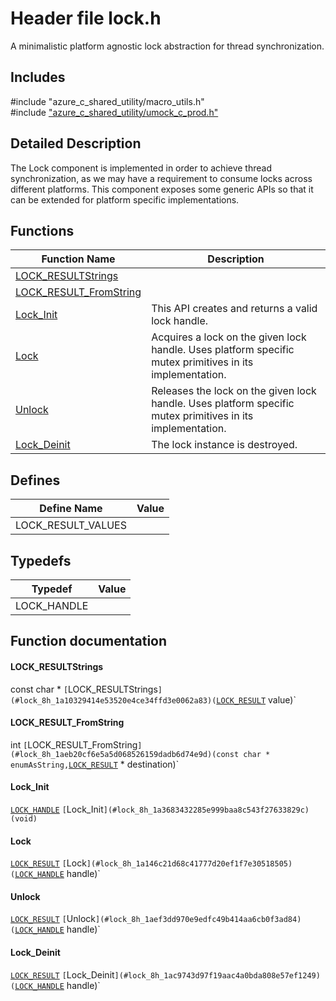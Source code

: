 # Header file lock.h 

A minimalistic platform agnostic lock abstraction for thread synchronization.

## Includes

\#include "azure_c_shared_utility/macro_utils.h"  
\#include ["azure_c_shared_utility/umock_c_prod.h"](iot-c-ref-umock-c-prod-h.md)  

## Detailed Description

The Lock component is implemented in order to achieve thread synchronization, as we may have a requirement to consume locks across different platforms. This component exposes some generic APIs so that it can be extended for platform specific implementations.

## Functions

Function Name                  | Description                                
--------------------------------|---------------------------------------------
[LOCK_RESULTStrings](./iot-c-ref-lock-h/lock-resultstrings.md)            | 
[LOCK_RESULT_FromString](./iot-c-ref-lock-h/lock-result-fromstring.md)            | 
[Lock_Init](./iot-c-ref-lock-h/lock-init.md)            | This API creates and returns a valid lock handle.
[Lock](./iot-c-ref-lock-h/lock.md)            | Acquires a lock on the given lock handle. Uses platform specific mutex primitives in its implementation.
[Unlock](./iot-c-ref-lock-h/unlock.md)            | Releases the lock on the given lock handle. Uses platform specific mutex primitives in its implementation.
[Lock_Deinit](./iot-c-ref-lock-h/lock-deinit.md)            | The lock instance is destroyed.

## Defines

Define Name                    | Value                                
--------------------------------|---------------------------------------------
LOCK_RESULT_VALUES            | 

## Typedefs

Typedef                        | Value                                
--------------------------------|---------------------------------------------
LOCK_HANDLE            | 

## Function documentation

#### LOCK_RESULTStrings 
const char * `[`LOCK_RESULTStrings`](#lock_8h_1a10329414e53520e4ce34ffd3e0062a83)(`[`LOCK_RESULT`](#lock_8h_1a0c50183ac9ba70b668f85ba07a52269c) value)`

#### LOCK_RESULT_FromString 
int `[`LOCK_RESULT_FromString`](#lock_8h_1aeb20cf6e5a5d068526159dadb6d74e9d)(const char * enumAsString,`[`LOCK_RESULT`](#lock_8h_1a0c50183ac9ba70b668f85ba07a52269c) * destination)`

#### Lock_Init 
[`LOCK_HANDLE`](#lock_8h_1a83187a1340d2a8c817783e74f55d8281) `[`Lock_Init`](#lock_8h_1a3683432285e999baa8c543f27633829c)(void)`

#### Lock 
[`LOCK_RESULT`](#lock_8h_1a0c50183ac9ba70b668f85ba07a52269c) `[`Lock`](#lock_8h_1a146c21d68c41777d20ef1f7e30518505)(`[`LOCK_HANDLE`](#lock_8h_1a83187a1340d2a8c817783e74f55d8281) handle)`

#### Unlock 
[`LOCK_RESULT`](#lock_8h_1a0c50183ac9ba70b668f85ba07a52269c) `[`Unlock`](#lock_8h_1aef3dd970e9edfc49b414aa6cb0f3ad84)(`[`LOCK_HANDLE`](#lock_8h_1a83187a1340d2a8c817783e74f55d8281) handle)`

#### Lock_Deinit 
[`LOCK_RESULT`](#lock_8h_1a0c50183ac9ba70b668f85ba07a52269c) `[`Lock_Deinit`](#lock_8h_1ac9743d97f19aac4a0bda808e57ef1249)(`[`LOCK_HANDLE`](#lock_8h_1a83187a1340d2a8c817783e74f55d8281) handle)`

